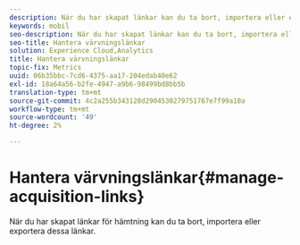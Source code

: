 ```yaml
---
description: När du har skapat länkar kan du ta bort, importera eller exportera dem.
keywords: mobil
seo-description: När du har skapat länkar kan du ta bort, importera eller exportera dem.
seo-title: Hantera värvningslänkar
solution: Experience Cloud,Analytics
title: Hantera värvningslänkar
topic-fix: Metrics
uuid: 06b35bbc-7cd6-4375-aa17-204edab40e62
exl-id: 18a64a56-b2fe-4947-a9b6-98499bd8bb5b
translation-type: tm+mt
source-git-commit: 4c2a255b343128d2904530279751767e7f99a10a
workflow-type: tm+mt
source-wordcount: '49'
ht-degree: 2%

---
```


# Hantera värvningslänkar{#manage-acquisition-links}

När du har skapat länkar för hämtning kan du ta bort, importera eller exportera dessa länkar.
